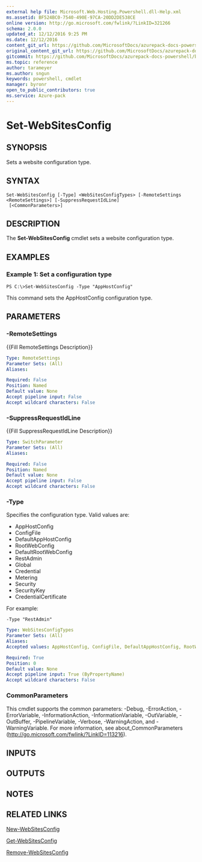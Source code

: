 ```yaml
---
external help file: Microsoft.Web.Hosting.Powershell.dll-Help.xml
ms.assetid: BF524BC0-7540-490E-97CA-20DD2DE538CE
online version: http://go.microsoft.com/fwlink/?LinkID=321266
schema: 2.0.0
updated_at: 12/12/2016 9:25 PM
ms.date: 12/12/2016
content_git_url: https://github.com/MicrosoftDocs/azurepack-docs-powershell/blob/live/AzurePack-cmdlets/Websites/v1.0/Set-WebSitesConfig.md
original_content_git_url: https://github.com/MicrosoftDocs/azurepack-docs-powershell/blob/live/AzurePack-cmdlets/Websites/v1.0/Set-WebSitesConfig.md
gitcommit: https://github.com/MicrosoftDocs/azurepack-docs-powershell/blob/b83cde31c8e8df3140400b62cc6698cfc8f37a47/AzurePack-cmdlets/Websites/v1.0/Set-WebSitesConfig.md
ms.topic: reference
author: tarameyer
ms.author: sngun
keywords: powershell, cmdlet
manager: byronr
open_to_public_contributors: true
ms.service: Azure-pack
---
```


# Set-WebSitesConfig

## SYNOPSIS
Sets a website configuration type.

## SYNTAX

```
Set-WebSitesConfig [-Type] <WebSitesConfigTypes> [-RemoteSettings <RemoteSettings>] [-SuppressRequestIdLine]
 [<CommonParameters>]
```

## DESCRIPTION
The **Set-WebSitesConfig** cmdlet sets a website configuration type.

## EXAMPLES

### Example 1: Set a configuration type
```
PS C:\>Set-WebSitesConfig -Type "AppHostConfig"
```

This command sets the AppHostConfig configuration type.

## PARAMETERS

### -RemoteSettings
{{Fill RemoteSettings Description}}

```yaml
Type: RemoteSettings
Parameter Sets: (All)
Aliases: 

Required: False
Position: Named
Default value: None
Accept pipeline input: False
Accept wildcard characters: False
```

### -SuppressRequestIdLine
{{Fill SuppressRequestIdLine Description}}

```yaml
Type: SwitchParameter
Parameter Sets: (All)
Aliases: 

Required: False
Position: Named
Default value: None
Accept pipeline input: False
Accept wildcard characters: False
```

### -Type
Specifies the configuration type.
Valid values are:

- AppHostConfig
- ConfigFile
- DefaultAppHostConfig
- RootWebConfig
- DefaultRootWebConfig
- RestAdmin
- Global
- Credential
- Metering
- Security
- SecurityKey
- CredentialCertificate

For example:

`-Type "RestAdmin"`

```yaml
Type: WebSitesConfigTypes
Parameter Sets: (All)
Aliases: 
Accepted values: AppHostConfig, ConfigFile, DefaultAppHostConfig, RootWebConfig, DefaultRootWebConfig, RestAdmin, Global, Credential, Metering, Security, SecurityKey, CentralCertificate

Required: True
Position: 0
Default value: None
Accept pipeline input: True (ByPropertyName)
Accept wildcard characters: False
```

### CommonParameters
This cmdlet supports the common parameters: -Debug, -ErrorAction, -ErrorVariable, -InformationAction, -InformationVariable, -OutVariable, -OutBuffer, -PipelineVariable, -Verbose, -WarningAction, and -WarningVariable. For more information, see about_CommonParameters (http://go.microsoft.com/fwlink/?LinkID=113216).

## INPUTS

## OUTPUTS

## NOTES

## RELATED LINKS

[New-WebSitesConfig](xref:Websites/v1.0/New-WebSitesConfig.md)

[Get-WebSitesConfig](xref:Websites/v1.0/Get-WebSitesConfig.md)

[Remove-WebSitesConfig](xref:Websites/v1.0/Remove-WebSitesConfig.md)


